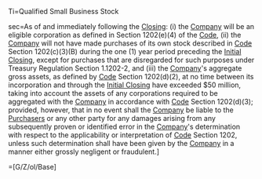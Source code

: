 Ti=Qualified Small Business Stock

sec=As of and immediately following the <a href='#Def.Closing.sec' class='definedterm'>Closing</a>: (i) the <a href='#Def.Company.sec' class='definedterm'>Company</a> will be an eligible corporation as defined in Section 1202(e)(4) of the <a href='#Def.Code.sec' class='definedterm'>Code</a>, (ii) the <a href='#Def.Company.sec' class='definedterm'>Company</a> will not have made purchases of its own stock described in <a href='#Def.Code.sec' class='definedterm'>Code</a> Section 1202(c)(3)(B) during the one (1) year period preceding the <a href='#Def.Initial_Closing.sec' class='definedterm'>Initial Closing</a>, except for purchases that are disregarded for such purposes under Treasury Regulation Section 1.1202-2, and (iii) the <a href='#Def.Company.sec' class='definedterm'>Company</a>'s aggregate gross assets, as defined by <a href='#Def.Code.sec' class='definedterm'>Code</a> Section 1202(d)(2), at no time between its incorporation and through the <a href='#Def.Initial_Closing.sec' class='definedterm'>Initial Closing</a> have exceeded $50 million, taking into account the assets of any corporations required to be aggregated with the <a href='#Def.Company.sec' class='definedterm'>Company</a> in accordance with <a href='#Def.Code.sec' class='definedterm'>Code</a> Section 1202(d)(3); provided, however, that in no event shall the <a href='#Def.Company.sec' class='definedterm'>Company</a> be liable to the <a href='#Def.Purchaser.sec' class='definedterm'>Purchasers</a> or any other party for any damages arising from any subsequently proven or identified error in the <a href='#Def.Company.sec' class='definedterm'>Company</a>'s determination with respect to the applicability or interpretation of <a href='#Def.Code.sec' class='definedterm'>Code</a> Section 1202, unless such determination shall have been given by the <a href='#Def.Company.sec' class='definedterm'>Company</a> in a manner either grossly negligent or fraudulent.]

=[G/Z/ol/Base]
